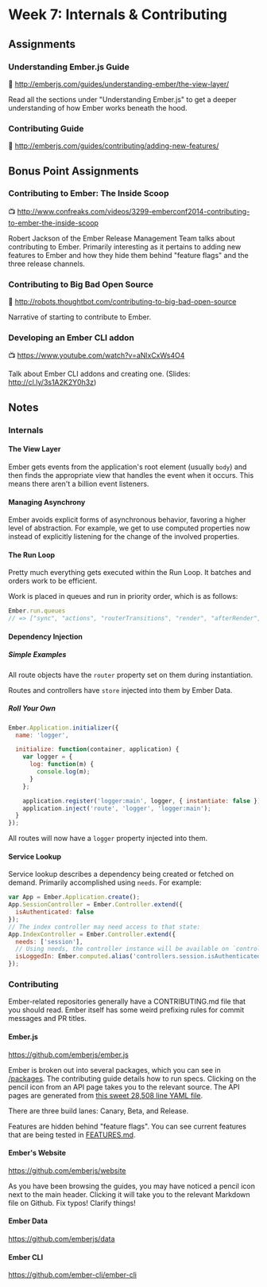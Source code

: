 # Week 7: Internals & Contributing

## Assignments

### Understanding Ember.js Guide

:book: http://emberjs.com/guides/understanding-ember/the-view-layer/

Read all the sections under "Understanding Ember.js" to get a deeper understanding of how Ember works beneath the hood.

### Contributing Guide

:book: http://emberjs.com/guides/contributing/adding-new-features/

## Bonus Point Assignments

### Contributing to Ember: The Inside Scoop

:tv: http://www.confreaks.com/videos/3299-emberconf2014-contributing-to-ember-the-inside-scoop

Robert Jackson of the Ember Release Management Team talks about contributing to Ember. Primarily interesting as it pertains to adding new features to Ember and how they hide them behind "feature flags" and the three release channels.

### Contributing to Big Bad Open Source

:book: http://robots.thoughtbot.com/contributing-to-big-bad-open-source

Narrative of starting to contribute to Ember.

### Developing an Ember CLI addon

:tv: https://www.youtube.com/watch?v=aNlxCxWs4O4

Talk about Ember CLI addons and creating one. (Slides: http://cl.ly/3s1A2K2Y0h3z)

## Notes

### Internals

#### The View Layer

Ember gets events from the application's root element (usually `body`) and then finds the appropriate view that handles the event when it occurs. This means there aren't a billion event listeners.

#### Managing Asynchrony

Ember avoids explicit forms of asynchronous behavior, favoring a higher level of abstraction. For example, we get to use computed properties now instead of explicitly listening for the change of the involved properties.

#### The Run Loop

Pretty much everything gets executed within the Run Loop. It batches and orders work to be efficient.

Work is placed in queues and run in priority order, which is as follows:

```javascript
Ember.run.queues
// => ["sync", "actions", "routerTransitions", "render", "afterRender", "destroy"]
```

#### Dependency Injection

##### Simple Examples

All route objects have the `router` property set on them during instantiation.

Routes and controllers have `store` injected into them by Ember Data.

##### Roll Your Own

```javascript
Ember.Application.initializer({
  name: 'logger',

  initialize: function(container, application) {
    var logger = {
      log: function(m) {
        console.log(m);
      }
    };

    application.register('logger:main', logger, { instantiate: false });
    application.inject('route', 'logger', 'logger:main');
  }
});
```

All routes will now have a `logger` property injected into them.

#### Service Lookup

Service lookup describes a dependency being created or fetched on demand. Primarily accomplished using `needs`. For example:

```javascript
var App = Ember.Application.create();
App.SessionController = Ember.Controller.extend({
  isAuthenticated: false
});
// The index controller may need access to that state:
App.IndexController = Ember.Controller.extend({
  needs: ['session'],
  // Using needs, the controller instance will be available on `controllers`
  isLoggedIn: Ember.computed.alias('controllers.session.isAuthenticated')
});
```

### Contributing

Ember-related repositories generally have a CONTRIBUTING.md file that you should read. Ember itself has some weird prefixing rules for commit messages and PR titles.

#### Ember.js

https://github.com/emberjs/ember.js

Ember is broken out into several packages, which you can see in [/packages](https://github.com/emberjs/ember.js/tree/master/packages). The contributing guide details how to run specs. Clicking on the pencil icon from an API page takes you to the relevant source. The API pages are generated from [this sweet 28,508 line YAML file](https://github.com/emberjs/ember.js/tree/master/packages).

There are three build lanes: Canary, Beta, and Release.

Features are hidden behind "feature flags". You can see current features that are being tested in [FEATURES.md](https://github.com/emberjs/ember.js/blob/master/FEATURES.md).

#### Ember's Website

https://github.com/emberjs/website

As you have been browsing the guides, you may have noticed a pencil icon next to the main header. Clicking it will take you to the relevant Markdown file on Github. Fix typos! Clarify things!

#### Ember Data

https://github.com/emberjs/data

#### Ember CLI

https://github.com/ember-cli/ember-cli
